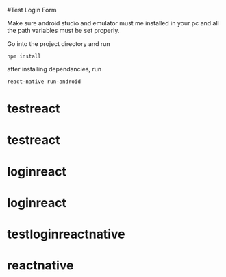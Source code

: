 #Test Login Form

Make sure android studio and emulator must me installed in your pc and all the path variables must be set properly.

Go into the project directory and run 

    npm install
    
after installing dependancies, run 

    react-native run-android
# testreact
# testreact
# loginreact
# loginreact
# testloginreactnative
# reactnative
